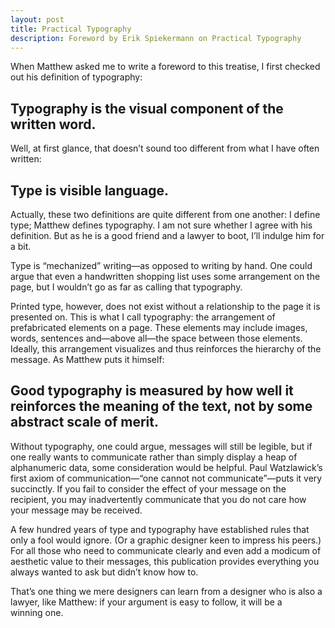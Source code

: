 ```yaml
---
layout: post
title: Practical Typography
description: Foreword by Erik Spiekermann on Practical Typography
---
```


When Matthew asked me to write a foreword to this treatise, I first checked out his definition of typography:

## Typography is the visual component of the written word.

Well, at first glance, that doesn’t sound too different from what I have often written:

## Type is visible language.

Actually, these two definitions are quite different from one another: I define type; Matthew defines typography. I am not sure whether I agree with his definition. But as he is a good friend and a lawyer to boot, I’ll indulge him for a bit.

Type is “mechanized” writing—as opposed to writing by hand. One could argue that even a handwritten shopping list uses some arrangement on the page, but I wouldn’t go as far as calling that typography.

Printed type, however, does not exist without a relationship to the page it is presented on. This is what I call typography: the arrangement of prefabricated elements on a page. These elements may include images, words, sentences and—above all—the space between those elements. Ideally, this arrangement visualizes and thus reinforces the hierarchy of the message. As Matthew puts it himself:

## Good typography is measured by how well it reinforces the meaning of the text, not by some abstract scale of merit.

Without typography, one could argue, messages will still be legible, but if one really wants to communicate rather than simply display a heap of alphanumeric data, some consideration would be helpful. Paul Watzlawick’s first axiom of communication—“one cannot not communicate”—puts it very succinctly. If you fail to consider the effect of your message on the recipient, you may inadvertently communicate that you do not care how your message may be received.

A few hundred years of type and typography have established rules that only a fool would ignore. (Or a graphic designer keen to impress his peers.) For all those who need to communicate clearly and even add a modicum of aesthetic value to their messages, this publication provides everything you always wanted to ask but didn’t know how to.

That’s one thing we mere designers can learn from a designer who is also a lawyer, like Matthew: if your argument is easy to follow, it will be a winning one.

